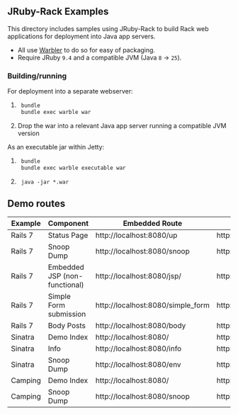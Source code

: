 ## JRuby-Rack Examples

This directory includes samples using JRuby-Rack to build Rack web applications for deployment
into Java app servers.

- All use [Warbler](https://github.com/jruby/warbler) to do so for easy of packaging.
- Require JRuby `9.4` and a compatible JVM (Java `8` -> `25`).

### Building/running

For deployment into a separate webserver:

1. ```bash
    bundle
    bundle exec warble war
    ```
2. Drop the war into a relevant Java app server running a compatible JVM version

As an executable jar within Jetty:

1. ```bash
    bundle
    bundle exec warble executable war
    ```
2. ```shell
    java -jar *.war
    ```

## Demo routes

| Example | Component                     | Embedded Route                    | Deployed War Route                       |
|---------|-------------------------------|-----------------------------------|------------------------------------------|
| Rails 7 | Status Page                   | http://localhost:8080/up          | http://localhost:8080/rails7/up          |
| Rails 7 | Snoop Dump                    | http://localhost:8080/snoop       | http://localhost:8080/rails7/snoop       |
| Rails 7 | Embedded JSP (non-functional) | http://localhost:8080/jsp/        | http://localhost:8080/rails7/jsp/        |
| Rails 7 | Simple Form submission        | http://localhost:8080/simple_form | http://localhost:8080/rails7/simple_form |
| Rails 7 | Body Posts                    | http://localhost:8080/body        | http://localhost:8080/rails7/body        |
| Sinatra | Demo Index                    | http://localhost:8080/            | http://localhost:8080/sinatra            |
| Sinatra | Info                          | http://localhost:8080/info        | http://localhost:8080/sinatra/info       |
| Sinatra | Snoop Dump                    | http://localhost:8080/env         | http://localhost:8080/sinatra/env        |
| Camping | Demo Index                    | http://localhost:8080/            | http://localhost:8080/camping            |
| Camping | Snoop Dump                    | http://localhost:8080/snoop       | http://localhost:8080/camping/snoop      |
